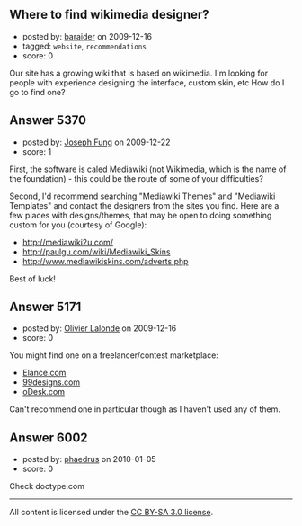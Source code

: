 ## Where to find wikimedia designer?

- posted by: [baraider](https://stackexchange.com/users/-1/1794-baraider) on 2009-12-16
- tagged: `website`, `recommendations`
- score: 0

Our site has a growing wiki that is based on wikimedia. I'm looking for people with experience designing the interface, custom skin, etc
How do I go to find one?


## Answer 5370

- posted by: [Joseph Fung](https://stackexchange.com/users/-1/1669-joseph-fung) on 2009-12-22
- score: 1

<p>First, the software is caled Mediawiki (not Wikimedia, which is the name of the foundation) - this could be the route of some of your difficulties?</p>

<p>Second, I'd recommend searching "Mediawiki Themes" and "Mediawiki Templates" and contact the designers from the sites you find. Here are a few places with designs/themes, that may be open to doing something custom for you (courtesy of Google):</p>

<ul>
<li><a href="http://mediawiki2u.com/" rel="nofollow">http://mediawiki2u.com/</a></li>
<li><a href="http://paulgu.com/wiki/Mediawiki%5FSkins" rel="nofollow">http://paulgu.com/wiki/Mediawiki_Skins</a></li>
<li><a href="http://www.mediawikiskins.com/adverts.php" rel="nofollow">http://www.mediawikiskins.com/adverts.php</a></li>
</ul>

<p>Best of luck!</p>



## Answer 5171

- posted by: [Olivier Lalonde](https://stackexchange.com/users/-1/1030-olivier-lalonde) on 2009-12-16
- score: 0

<p>You might find one on a freelancer/contest marketplace:</p>

<ul>
<li><a href="http://elance.com" rel="nofollow">Elance.com</a></li>
<li><a href="http://99designs.com" rel="nofollow">99designs.com</a></li>
<li><a href="http://www.odesk.com" rel="nofollow">oDesk.com</a></li>
</ul>

<p>Can't recommend one in particular though as I haven't used any of them.</p>



## Answer 6002

- posted by: [phaedrus](https://stackexchange.com/users/-1/250-phaedrus) on 2010-01-05
- score: 0

Check doctype.com



---

All content is licensed under the [CC BY-SA 3.0 license](https://creativecommons.org/licenses/by-sa/3.0/).
